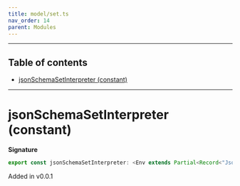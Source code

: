 ```yaml
---
title: model/set.ts
nav_order: 14
parent: Modules
---
```


---

<h2 class="text-delta">Table of contents</h2>

- [jsonSchemaSetInterpreter (constant)](#jsonschemasetinterpreter-constant)

---

# jsonSchemaSetInterpreter (constant)

**Signature**

```ts
export const jsonSchemaSetInterpreter: <Env extends Partial<Record<"JsonSchemaURI", any>>>() => ModelAlgebraSet1<"JsonSchemaURI", Env> = ...
```

Added in v0.0.1
